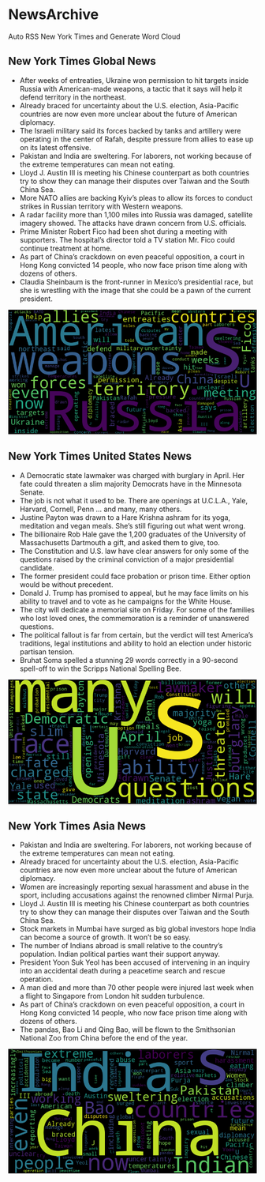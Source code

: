 # NewsArchive
Auto RSS New York Times and Generate Word Cloud

## New York Times Global News
* After weeks of entreaties, Ukraine won permission to hit targets inside Russia with American-made weapons, a tactic that it says will help it defend territory in the northeast.
* Already braced for uncertainty about the U.S. election, Asia-Pacific countries are now even more unclear about the future of American diplomacy.
* The Israeli military said its forces backed by tanks and artillery were operating in the center of Rafah, despite pressure from allies to ease up on its latest offensive.
* Pakistan and India are sweltering. For laborers, not working because of the extreme temperatures can mean not eating.
* Lloyd J. Austin III is meeting his Chinese counterpart as both countries try to show they can manage their disputes over Taiwan and the South China Sea.
* More NATO allies are backing Kyiv’s pleas to allow its forces to conduct strikes in Russian territory with Western weapons.
* A radar facility more than 1,100 miles into Russia was damaged, satellite imagery showed. The attacks have drawn concern from U.S. officials.
* Prime Minister Robert Fico had been shot during a meeting with supporters. The hospital’s director told a TV station Mr. Fico could continue treatment at home.
* As part of China’s crackdown on even peaceful opposition, a court in Hong Kong convicted 14 people, who now face prison time along with dozens of others.
* Claudia Sheinbaum is the front-runner in Mexico’s presidential race, but she is wrestling with the image that she could be a pawn of the current president.

![Global](./global.png)
## New York Times United States News
* A Democratic state lawmaker was charged with burglary in April. Her fate could threaten a slim majority Democrats have in the Minnesota Senate.
* The job is not what it used to be. There are openings at U.C.L.A., Yale, Harvard, Cornell, Penn … and many, many others.
* Justine Payton was drawn to a Hare Krishna ashram for its yoga, meditation and vegan meals. She’s still figuring out what went wrong.
* The billionaire Rob Hale gave the 1,200 graduates of the University of Massachusetts Dartmouth a gift, and asked them to give, too.
* The Constitution and U.S. law have clear answers for only some of the questions raised by the criminal conviction of a major presidential candidate.
* The former president could face probation or prison time. Either option would be without precedent.
* Donald J. Trump has promised to appeal, but he may face limits on his ability to travel and to vote as he campaigns for the White House.
* The city will dedicate a memorial site on Friday. For some of the families who lost loved ones, the commemoration is a reminder of unanswered questions.
* The political fallout is far from certain, but the verdict will test America’s traditions, legal institutions and ability to hold an election under historic partisan tension.
* Bruhat Soma spelled a stunning 29 words correctly in a 90-second spell-off to win the Scripps National Spelling Bee.

![US](./usnews.png)
## New York Times Asia News
* Pakistan and India are sweltering. For laborers, not working because of the extreme temperatures can mean not eating.
* Already braced for uncertainty about the U.S. election, Asia-Pacific countries are now even more unclear about the future of American diplomacy.
* Women are increasingly reporting sexual harassment and abuse in the sport, including accusations against the renowned climber Nirmal Purja.
* Lloyd J. Austin III is meeting his Chinese counterpart as both countries try to show they can manage their disputes over Taiwan and the South China Sea.
* Stock markets in Mumbai have surged as big global investors hope India can become a source of growth. It won’t be so easy.
* The number of Indians abroad is small relative to the country’s population. Indian political parties want their support anyway.
* President Yoon Suk Yeol has been accused of intervening in an inquiry into an accidental death during a peacetime search and rescue operation.
* A man died and more than 70 other people were injured last week when a flight to Singapore from London hit sudden turbulence.
* As part of China’s crackdown on even peaceful opposition, a court in Hong Kong convicted 14 people, who now face prison time along with dozens of others.
* The pandas, Bao Li and Qing Bao, will be flown to the Smithsonian National Zoo from China before the end of the year.

![Asian](./asian.png)
